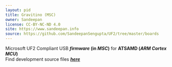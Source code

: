 ```yaml
---
layout: pid
title: Gravitino (MSC)
owner: Sandeepan
license: CC-BY-NC-ND 4.0
site: https://www.sandeepan.info
source: https://github.com/SandeepanSengupta/UF2/tree/master/boards
---
```

Microsoft UF2 Compliant USB **_firmware_ (in  _MSC_)** for **ATSAMD (_ARM Cortex MCU_)**
<br/>
Find development source files **_[here](https://github.com/SandeepanSengupta/SAMD)_**

